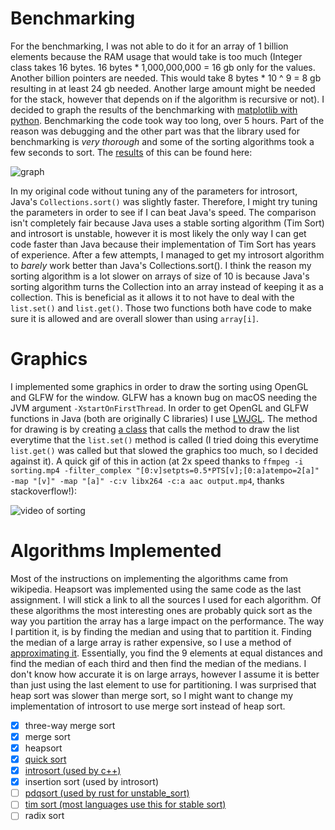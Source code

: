 Benchmarking
============

For the benchmarking, I was not able to do it for an array of 1 billion elements because the RAM usage that would take
is too much (Integer class takes 16 bytes. 16 bytes * 1,000,000,000 = 16 gb only for the values.
Another billion pointers are needed. This would take 8 bytes * 10 ^ 9 = 8 gb resulting in at least 24 gb needed.
Another large amount might be needed for the stack, however that depends on if the algorithm is recursive or not).
I decided to graph the results of the benchmarking with [matplotlib with python](resources/graph.py).
Benchmarking the code took way too long, over 5 hours. Part of the reason was debugging and the other part was that
the library used for benchmarking is *very thorough* and some of the sorting algorithms took a few seconds to sort.
The [results](resources/results.csv) of this can be found here:

![graph](resources/figure.png)

In my original code without tuning any of the parameters for introsort, Java's ``Collections.sort()`` was slightly faster.
Therefore, I might try tuning the parameters in order to see if I can beat Java's speed. The comparison isn't completely
fair because Java uses a stable sorting algorithm (Tim Sort) and introsort is unstable, however it is most likely the only
way I can get code faster than Java because their implementation of Tim Sort has years of experience.
After a few attempts, I managed to get my introsort algorithm to *barely* work better than Java's Collections.sort().
I think the reason my sorting algorithm is a lot slower on arrays of size of 10 is because Java's sorting algorithm 
turns the Collection into an array instead of keeping it as a collection. 
This is beneficial as it allows it to not have to deal with the ``list.set()`` and ``list.get()``.
Those two functions both have code to make sure it is allowed and are overall slower than using ``array[i]``.

Graphics
========

I implemented some graphics in order to draw the sorting using OpenGL and GLFW for the window.
GLFW has a known bug on macOS needing the JVM argument ``-XstartOnFirstThread``.
In order to get OpenGL and GLFW functions in Java (both are originally C libraries) I use [LWJGL](https://www.lwjgl.org/).
The method for drawing is by creating [a class](GraphicsList.java) that calls the method to draw the list everytime
that the ``list.set()`` method is called (I tried doing this everytime ``list.get()`` was called but that slowed the
graphics too much, so I decided against it).
A quick gif of this in action (at 2x speed thanks to ``ffmpeg -i sorting.mp4 -filter_complex
"[0:v]setpts=0.5*PTS[v];[0:a]atempo=2[a]" -map "[v]" -map "[a]" -c:v libx264 -c:a aac output.mp4``, thanks stackoverflow!):

![video of sorting](resources/sorting-gif.gif)

Algorithms Implemented
======================

Most of the instructions on implementing the algorithms came from wikipedia. Heapsort was implemented using the same
code as the last assignment. I will stick a link to all the sources I used for each algorithm.
Of these algorithms the most interesting ones are probably quick sort as the way you partition the array has a large impact
on the performance.
The way I partition it, is by finding the median and using that to partition it. Finding the median of a large
array is rather expensive, so I use a method of [approximating it](https://andrewgrex.medium.com/the-ninther-approximating-medians-b0e04b8807d1).
Essentially, you find the 9 elements at equal distances and find the median of each third and then find the median of the
medians. I don't know how accurate it is on large arrays, however I assume it is better than just using the last
element to use for partitioning. I was surprised that heap sort was slower than merge sort, so I might want to change
my implementation of introsort to use merge sort instead of heap sort.

* [x] three-way merge sort
* [x] merge sort
* [x] heapsort
* [x] [quick sort](https://en.wikipedia.org/wiki/Quicksort)
* [x] [introsort (used by c++)](https://en.wikipedia.org/wiki/Introsort)
* [x] insertion sort (used by introsort)
* [ ] [pdqsort (used by rust for unstable_sort)](https://github.com/orlp/pdqsort)
* [ ] [tim sort (most languages use this for stable sort)](https://en.wikipedia.org/wiki/Timsort)
* [ ] radix sort
